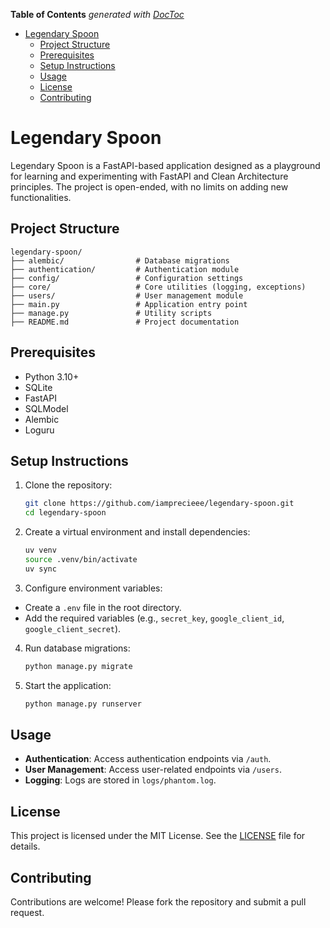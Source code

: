 <!-- START doctoc generated TOC please keep comment here to allow auto update -->
<!-- DON'T EDIT THIS SECTION, INSTEAD RE-RUN doctoc TO UPDATE -->
**Table of Contents**  *generated with [DocToc](https://github.com/thlorenz/doctoc)*

- [Legendary Spoon](#legendary-spoon)
  - [Project Structure](#project-structure)
  - [Prerequisites](#prerequisites)
  - [Setup Instructions](#setup-instructions)
  - [Usage](#usage)
  - [License](#license)
  - [Contributing](#contributing)

<!-- END doctoc generated TOC please keep comment here to allow auto update -->

# Legendary Spoon

Legendary Spoon is a FastAPI-based application designed as a playground
for learning and experimenting with FastAPI and Clean Architecture principles.
The project is open-ended, with no limits on adding new functionalities.

## Project Structure

```
legendary-spoon/
├── alembic/                # Database migrations
├── authentication/         # Authentication module
├── config/                 # Configuration settings
├── core/                   # Core utilities (logging, exceptions)
├── users/                  # User management module
├── main.py                 # Application entry point
├── manage.py               # Utility scripts
├── README.md               # Project documentation
```

## Prerequisites

- Python 3.10+
- SQLite
- FastAPI
- SQLModel
- Alembic
- Loguru

## Setup Instructions

1) Clone the repository:

   ```bash
   git clone https://github.com/iamprecieee/legendary-spoon.git
   cd legendary-spoon
   ```

2) Create a virtual environment and install dependencies:

   ```bash
   uv venv
   source .venv/bin/activate
   uv sync
   ```

3) Configure environment variables:

- Create a `.env` file in the root directory.
- Add the required variables (e.g., `secret_key`, `google_client_id`, `google_client_secret`).

4) Run database migrations:

   ```bash
   python manage.py migrate
   ```

5) Start the application:

   ```bash
   python manage.py runserver
   ```

## Usage

- **Authentication**: Access authentication endpoints via `/auth`.
- **User Management**: Access user-related endpoints via `/users`.
- **Logging**: Logs are stored in `logs/phantom.log`.

## License

This project is licensed under the MIT License. See the [LICENSE](LICENSE) file
for details.

## Contributing

Contributions are welcome! Please fork the repository and submit a pull request.
